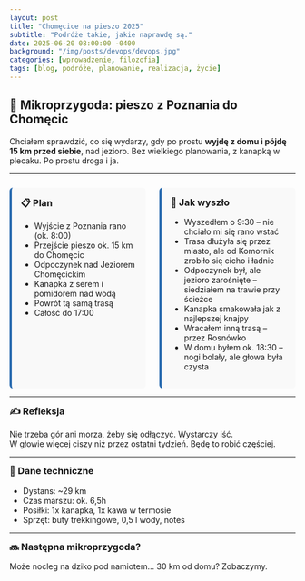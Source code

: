 ```yaml
---
layout: post
title: "Chomęcice na pieszo 2025"
subtitle: "Podróże takie, jakie naprawdę są."
date: 2025-06-20 08:00:00 -0400
background: "/img/posts/devops/devops.jpg"
categories: [wprowadzenie, filozofia]
tags: [blog, podróże, planowanie, realizacja, życie]
---
```


<style>
.grid {
  display: grid;
  grid-template-columns: 1fr 1fr;
  gap: 1.5rem;
  margin-top: 1.5rem;
}
.grid > div {
  background: #f9f9f9;
  padding: 1rem;
  border-left: 4px solid #2b6cb0;
  border-radius: 6px;
}
h3 {
  margin-top: 0;
}
</style>

## 🚶 Mikroprzygoda: pieszo z Poznania do Chomęcic

Chciałem sprawdzić, co się wydarzy, gdy po prostu **wyjdę z domu i pójdę 15 km przed siebie**, nad jezioro. Bez wielkiego planowania, z kanapką w plecaku. Po prostu droga i ja.

---

<div class="grid">
  <div>
    <h3>📋 Plan</h3>
    <ul>
      <li>Wyjście z Poznania rano (ok. 8:00)</li>
      <li>Przejście pieszo ok. 15 km do Chomęcic</li>
      <li>Odpoczynek nad Jeziorem Chomęcickim</li>
      <li>Kanapka z serem i pomidorem nad wodą</li>
      <li>Powrót tą samą trasą</li>
      <li>Całość do 17:00</li>
    </ul>
  </div>
  <div>
    <h3>🧭 Jak wyszło</h3>
    <ul>
      <li>Wyszedłem o 9:30 – nie chciało mi się rano wstać</li>
      <li>Trasa dłużyła się przez miasto, ale od Komornik zrobiło się cicho i ładnie</li>
      <li>Odpoczynek był, ale jezioro zarośnięte – siedziałem na trawie przy ścieżce</li>
      <li>Kanapka smakowała jak z najlepszej knajpy</li>
      <li>Wracałem inną trasą – przez Rosnówko</li>
      <li>W domu byłem ok. 18:30 – nogi bolały, ale głowa była czysta</li>
    </ul>
  </div>
</div>

---

### ✍️ Refleksja

Nie trzeba gór ani morza, żeby się odłączyć. Wystarczy iść.  
W głowie więcej ciszy niż przez ostatni tydzień. Będę to robić częściej.

---

### 📍 Dane techniczne

- Dystans: ~29 km  
- Czas marszu: ok. 6,5h  
- Posiłki: 1x kanapka, 1x kawa w termosie  
- Sprzęt: buty trekkingowe, 0,5 l wody, notes

---

### 🔜 Następna mikroprzygoda?

Może nocleg na dziko pod namiotem... 30 km od domu? Zobaczymy.